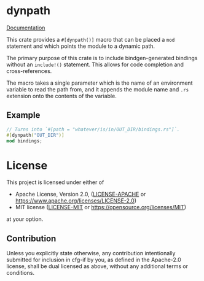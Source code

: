 # dynpath

[Documentation](https://docs.rs/dynpath)

This crate provides a `#[dynpath()]` macro that can be placed a `mod` statement and which points
the module to a dynamic path.

The primary purpose of this crate is to include bindgen-generated bindings without an `include!()` statement. This allows for code completion and cross-references.

The macro takes a single parameter which is the name of an environment variable to read the path
from, and it appends the module name and `.rs` extension onto the contents of the variable.

## Example
```rs
// Turns into `#[path = "whatever/is/in/OUT_DIR/bindings.rs"]`.
#[dynpath("OUT_DIR")]
mod bindings;
```

# License
This project is licensed under either of

* Apache License, Version 2.0, ([LICENSE-APACHE](LICENSE-APACHE) or https://www.apache.org/licenses/LICENSE-2.0)
* MIT license ([LICENSE-MIT](LICENSE-MIT) or https://opensource.org/licenses/MIT)

at your option.

## Contribution
Unless you explicitly state otherwise, any contribution intentionally submitted for inclusion in cfg-if by you, as defined in the Apache-2.0 license, shall be dual licensed as above, without any additional terms or conditions.

